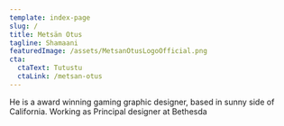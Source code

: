 ```yaml
---
template: index-page
slug: /
title: Metsän Otus
tagline: Shamaani
featuredImage: /assets/MetsanOtusLogoOfficial.png
cta:
  ctaText: Tutustu
  ctaLink: /metsan-otus
---
```

He is a award winning gaming graphic designer, based in sunny side of California. Working as Principal designer at Bethesda